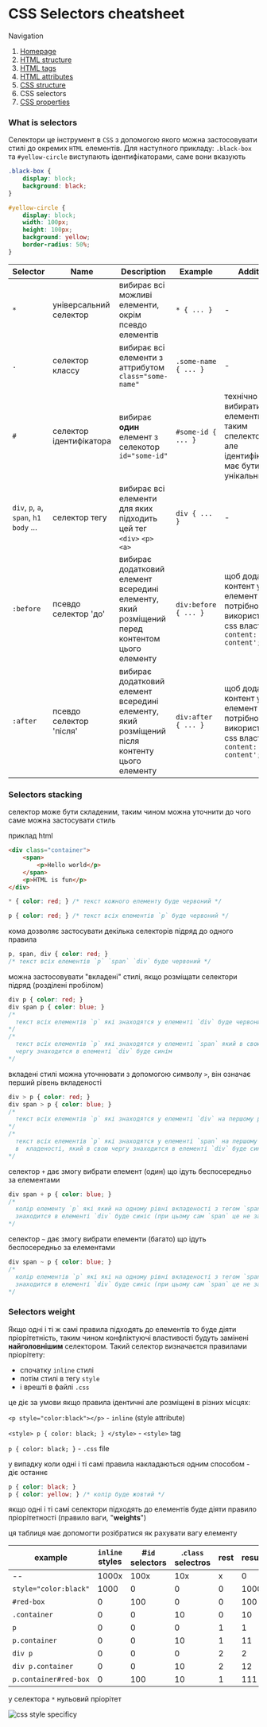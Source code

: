 # CSS Selectors cheatsheet

Navigation

1. [Homepage](../readme.md)
2. [HTML structure](html_structure.md)
3. [HTML tags](html_tags.md)
4. [HTML attributes](html_attributes.md)
5. [CSS structure](css_structure.md)
6. CSS selectors
7. [CSS properties](css_properties.md)

### What is selectors

Селектори це інструмент в `CSS` з допомогою якого можна застосовувати стилі до окремих `HTML` елементів. Для наступного прикладу:
`.black-box` та `#yellow-circle` виступають ідентифікаторами, саме вони вказують

```css
.black-box {
	display: block;
    background: black;
}

#yellow-circle {
	display: block;
	width: 100px;
    height: 100px;
    background: yellow;
    border-radius: 50%;
}
```


| Selector | Name | Description | Example | Additional |
| -- | -- | -- | -- | -- |
| `*` | універсальний селектор | вибирає всі можливі елементи, окрім псевдо елементів | `* { ... }` | - |
| `.` | селектор классу | вибирає всі елементи з аттрибутом `class="some-name"`| `.some-name { ... }` | - |
| `#` | селектор ідентифікатора | вибирає __один__ елемент з селекотор `id="some-id"`| `#some-id { ... }` | технічно може вибирати всі елементи з таким спелектором, але ідентифікатор має бути унікальним |
| `div`, `p`, `a`, `span`, `h1` `body` ... | селектор тегу | вибирає всі елементи для яких підходить цей тег `<div>` `<p>` `<a>` | `div { ... }` | -  |
| `:before` | псевдо селектор 'до' | вибирає додатковий елемент всередині елементу, який розміщений перед контентом цього елементу | `div:before { ... }` | щоб додати контент у цей елемент потрібно використовувати css властивість `content: 'some content';` |
| `:after` | псевдо селектор 'після' | вибирає додатковий елемент всередині елементу, який розміщений після контенту цього елементу | `div:after { ... }` | щоб додати контент у цей елемент потрібно використовувати css властивість `content: 'some content';` |

### Selectors stacking

селектор може бути складеним, таким чином можна уточнити до чого саме можна застосувати стиль

приклад html
```html
<div class="container">
	<span>
		<p>Hello world</p>
	</span>
    <p>HTML is fun</p>
</div> 
```

```css
* { color: red; } /* текст кожного елементу буде червоний */
```
```css
p { color: red; } /* текст всіх елементів `p` буде червоний */
```
кома дозволяє застосувати декілька селекторів підряд до одного правила
```css
p, span, div { color: red; }
/* текст всіх елементів `p` `span` `div` буде червоний */
```
можна застосовувати "вкладені" стилі, якщо розміщати селектори підряд (розділені пробілом)
```css
div p { color: red; }
div span p { color: blue; }
/*
  текст всіх елементів `p` які знаходятся у елементі `div` буде червоний
*/
/*
  текст всіх елементів `p` які знаходятся у елементі `span` який в свою
  чергу знаходится в елементі `div` буде синім
*/
```
вкладені стилі можна уточнювати з допомогою символу `>`, він означає перший рівень вкладеності
```css
div > p { color: red; }
div span > p { color: blue; }
/*
  текст всіх елементів `p` які знаходятся у елементі `div` на першому рівні вкладеності буде червоний
*/
/*
  текст всіх елементів `p` які знаходятся у елементі `span` на першому рівні
  в  кладеності, який в свою чергу знаходится в елементі `div` буде синім
*/
```
селектор `+` дає змогу вибрати елемент (один) що ідуть беспосередньо за елементами
```css
div span + p { color: blue; }
/*
  колір елементу `p` які який на одному рівні вкладеності з тегом `span` який
  знаходится в елементі `div` буде синіс (при цьому сам `span` це не задіває)
*/
```

селектор `~` дає змогу вибрати елементи (багато) що ідуть беспосередньо за елементами
```css
div span ~ p { color: blue; }
/*
  колір елементів `p` які які на одному рівні вкладеності з тегом `span` який
  знаходится в елементі `div` буде синіс (при цьому сам `span` це не задіває)
*/
```


### Selectors weight

Якщо одні і ті ж самі правила підходять до елементів то буде діяти пріорітетність, таким чином конфліктуючі властивості будуть замінені __найголовнішим__ селектором.
Такий селектор визначаєтся правилами пріорітету:
 - спочатку `inline` стилі
 - потім стилі в тегу `style`
 - і врешті в файлі `.css`

це діє за умови якщо правила ідентичні але розміщені в різних місцях:

`<p style="color:black"></p>` - `inline` (style attribute)

`<style> p { color: black; } </style>` - `<style>` tag

`p { color: black; }` - `.css` file

у випадку коли одні і ті самі правила накладаються одним способом - діє останнє

```css
p { color: black; }
p { color: yellow; } /* колір буде жовтий */
```

якщо одні і ті самі селектори підходять до елементів буде діяти правило пріорітетності (правило ваги, "__weights__")

ця таблиця має допомогти розібратися як рахувати вагу елементу

| example | `inline` styles | #`id` selectors | .`class` selectros | rest | result |
| -- | -- | -- | -- | -- | -- |
| -- | 1000x | 100x | 10x | x | 0 | -- |
| `style="color:black"` | 1000 | 0 | 0 | 0 | 1000 |
| `#red-box` | 0 | 100 | 0 | 0 | 100 |
| `.container` | 0 | 0 | 10 | 0 | 10 |
| `p` | 0 | 0 | 0 | 1 | 1 |
| `p.container` | 0 | 0 | 10 | 1 | 11 |
| `div p` | 0 | 0 | 0 | 2 | 2 |
| `div p.container` | 0 | 0 | 10 | 2 | 12 |
| `p.container#red-box` | 0 | 100 | 10 | 1 | 111 |

у селектора `*` нульовий пріорітет

![css style specificy](https://cloud.netlifyusercontent.com/assets/344dbf88-fdf9-42bb-adb4-46f01eedd629/ca8aa7b1-17cf-455e-a1e6-5e409518d09a/specificity-wars.jpg)

